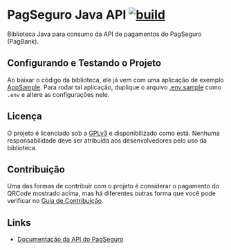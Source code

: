 # PagSeguro Java API [![build](https://github.com/competeaqui/pagseguro-java-api/actions/workflows/build.yml/badge.svg)](https://github.com/competeaqui/pagseguro-java-api/actions/workflows/build.yml) 

<!-- [![Codacy Badge](https://app.codacy.com/project/badge/Grade/xxxxxx)](https://app.codacy.com/gh/competeaqui/pagseguro-java-api/dashboard?utm_source=gh&utm_medium=referral&utm_content=&utm_campaign=Badge_grade) [![Codacy Code Coverage](https://app.codacy.com/project/badge/Coverage/xxxxxx)](https://www.codacy.com/gh/competeaqui/pagseguro-java-api/dashboard?utm_source=github.com&utm_medium=referral&utm_content=competeaqui/pagseguro-java-api&utm_campaign=Badge_Coverage) -->

Biblioteca Java para consumo da API de pagamentos do PagSeguro (PagBank).

## Configurando e Testando o Projeto

Ao baixar o código da biblioteca, ele já vem com uma aplicação de exemplo [AppSample](src/main/java/AppSample.java).
Para rodar tal aplicação, duplique o arquivo [.env.sample](.env.sample) como `.env` e altere as configurações nele.

## Licença

O projeto é licenciado sob a [GPLv3](LICENSE) e disponibilizado como está. Nenhuma responsabilidade deve ser atribuída aos desenvolvedores pelo uso da biblioteca.

## Contribuição

Uma das formas de contribuir com o projeto é considerar o pagamento do QRCode mostrado acima, mas há diferentes outras forma que você pode verificar no [Guia de Contribuição](CONTRIBUTNG.md).

## Links

- [Documentação da API do PagSeguro](https://dev.pagseguro.uol.com.br)
